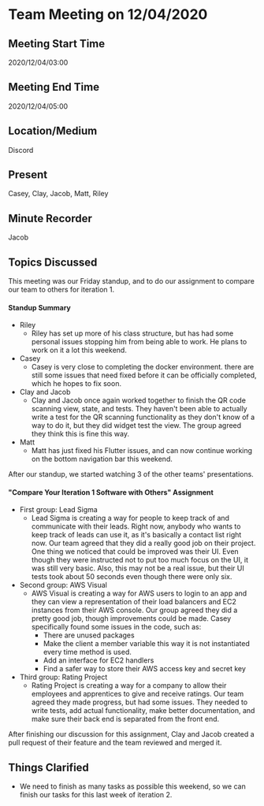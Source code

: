 # Team Meeting on 12/04/2020

## Meeting Start Time

2020/12/04/03:00

## Meeting End Time

2020/12/04/05:00

## Location/Medium

Discord

## Present

Casey, Clay, Jacob, Matt, Riley

## Minute Recorder

Jacob

## Topics Discussed

This meeting was our Friday standup, and to do our assignment to compare our team to others for iteration 1.

#### Standup Summary

- Riley
  - Riley has set up more of his class structure, but has had some personal issues stopping him from being able to work. He plans to work on it a lot this weekend.
- Casey
  - Casey is very close to completing the docker environment. there are still some issues that need fixed before it can be officially completed, which he hopes to fix soon.
- Clay and Jacob
  - Clay and Jacob once again worked together to finish the QR code scanning view, state, and tests. They haven't been able to actually write a test for the QR scanning functionality as they don't know of a way to do it, but they did widget test the view. The group agreed they think this is fine this way.
- Matt
  - Matt has just fixed his Flutter issues, and can now continue working on the bottom navigation bar this weekend.

After our standup, we started watching 3 of the other teams' presentations.

#### "Compare Your Iteration 1 Software with Others" Assignment

- First group: Lead Sigma
  - Lead Sigma is creating a way for people to keep track of and communicate with their leads. Right now, anybody who wants to keep track of leads can use it, as it's basically a contact list right now. Our team agreed that they did a really good job on their project. One thing we noticed that could be improved was their UI. Even though they were instructed not to put too much focus on the UI, it was still very basic. Also, this may not be a real issue, but their UI tests took about 50 seconds even though there were only six.
- Second group: AWS Visual
  - AWS Visual is creating a way for AWS users to login to an app and they can view a representation of their load balancers and EC2 instances from their AWS console. Our group agreed they did a pretty good job, though improvements could be made. Casey specifically found some issues in the code, such as:
    - There are unused packages
    - Make the client a member variable this way it is not instantiated every time method is used.
    - Add an interface for EC2 handlers
    - Find a safer way to store their AWS access key and secret key
- Third group: Rating Project
  - Rating Project is creating a way for a company to allow their employees and apprentices to give and receive ratings. Our team agreed they made progress, but had some issues. They needed to write tests, add actual functionality, make better documentation, and make sure their back end is separated from the front end.

After finishing our discussion for this assignment, Clay and Jacob created a pull request of their feature and the team reviewed and merged it.

## Things Clarified

- We need to finish as many tasks as possible this weekend, so we can finish our tasks for this last week of iteration 2.